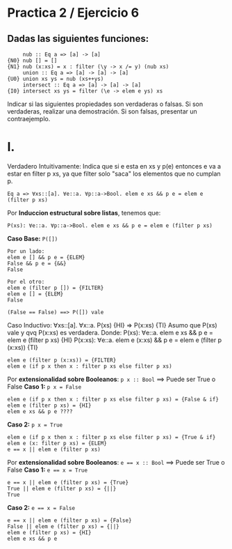 # Practica 2 / Ejercicio 6
## Dadas las siguientes funciones:
```
     nub :: Eq a => [a] -> [a]
{N0} nub [] = []
{N1} nub (x:xs) = x : filter (\y -> x /= y) (nub xs)
     union :: Eq a => [a] -> [a] -> [a]
{U0} union xs ys = nub (xs++ys)
     intersect :: Eq a => [a] -> [a] -> [a]
{I0} intersect xs ys = filter (\e -> elem e ys) xs
```
Indicar si las siguientes propiedades son verdaderas o falsas. Si son verdaderas, realizar una demostración. Si
son falsas, presentar un contraejemplo.

# I.  
Verdadero
Intuitivamente: Indica que si e esta en xs y p(e) entonces e va a estar en filter p xs, ya que filter solo "saca" los elementos que no cumplan p.
```
Eq a => ∀xs::[a]. ∀e::a. ∀p::a->Bool. elem e xs && p e = elem e (filter p xs)
```
Por **Induccion estructural sobre listas**, tenemos que:

```
P(xs): ∀e::a. ∀p::a->Bool. elem e xs && p e = elem e (filter p xs)
```
**Caso Base:** `P([])`
```
Por un lado:
elem e [] && p e = {ELEM}
False && p e = {&&}
False

Por el otro:
elem e (filter p []) = {FILTER}
elem e [] = {ELEM}
False

(False == False) ==> P([]) vale
```
Caso Inductivo: ∀xs::[a]. ∀x::a. P(xs) {HI} => P(x:xs) {TI}
Asumo que P(xs) vale y qvq P(x:xs) es verdadera.
Donde:
P(xs): ∀e::a. elem e xs && p e = elem e (filter p xs) {HI}
P(x:xs): ∀e::a. elem e (x:xs) && p e = elem e (filter p (x:xs)) {TI}

```
elem e (filter p (x:xs)) = {FILTER}
elem e (if p x then x : filter p xs else filter p xs)
```
Por **extensionalidad sobre Booleanos**: `p x :: Bool` ==> Puede ser True o False
**Caso 1:** `p x = False`
```
elem e (if p x then x : filter p xs else filter p xs) = {False & if}
elem e (filter p xs) = {HI}
elem e xs && p e ????
```
**Caso 2:** `p x = True`
```
elem e (if p x then x : filter p xs else filter p xs) = {True & if}
elem e (x: filter p xs) = {ELEM}
e == x || elem e (filter p xs) 
```
Por **extensionalidad sobre Booleanos**: `e == x :: Bool` ==> Puede ser True o False
**Caso 1:** `e == x = True`
```
e == x || elem e (filter p xs) = {True}
True || elem e (filter p xs) = {||}
True
```
**Caso 2:** `e == x = False`
```
e == x || elem e (filter p xs) = {False}
False || elem e (filter p xs) = {||}
elem e (filter p xs) = {HI}
elem e xs && p e
```
